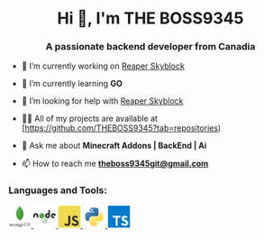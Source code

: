 <h1 align="center">Hi 👋, I'm THE BOSS9345</h1>
<h3 align="center">A passionate backend developer from Canadia</h3>

- 🔭 I’m currently working on [Reaper Skyblock](https://github.com/Reaper-SkyBlock)

- 🐻 I’m currently learning **GO**

- 🤝 I’m looking for help with [Reaper Skyblock](https://github.com/Reaper-SkyBlock)

- 👨‍💻 All of my projects are available at [https://github.com/THEBOSS9345?tab=repositories)
 
- 💬 Ask me about **Minecraft Addons | BackEnd | Ai**

- 📫 How to reach me **theboss9345git@gmail.com**

<h3 align="left">Languages and Tools:</h3>
<p align="left">
  <a href="https://www.mongodb.com/" target="_blank" rel="noreferrer">
    <img src="https://raw.githubusercontent.com/devicons/devicon/master/icons/mongodb/mongodb-original-wordmark.svg" alt="mongodb" width="40" height="40"/>
  </a>
  <a href="https://nodejs.org" target="_blank" rel="noreferrer">
    <img src="https://raw.githubusercontent.com/devicons/devicon/master/icons/nodejs/nodejs-original-wordmark.svg" alt="nodejs" width="40" height="40"/>
  </a>
   <a href="https://developer.mozilla.org/en-US/docs/Web/JavaScript" target="_blank" rel="noreferrer">
    <img src="https://raw.githubusercontent.com/devicons/devicon/master/icons/javascript/javascript-original.svg" alt="javascript" width="40" height="40"/>
  </a>
  <a href="https://www.python.org" target="_blank" rel="noreferrer">
    <img src="https://raw.githubusercontent.com/devicons/devicon/master/icons/python/python-original.svg" alt="python" width="40" height="40"/>
  </a>
  <a href="https://www.typescriptlang.org/" target="_blank" rel="noreferrer">
    <img src="https://raw.githubusercontent.com/devicons/devicon/master/icons/typescript/typescript-original.svg" alt="typescript" width="40" height="40"/>
  </a>
</p>
